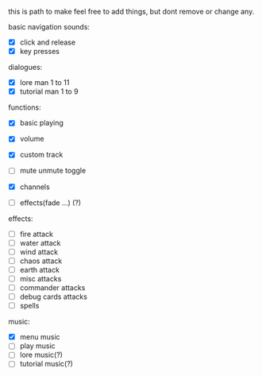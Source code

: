 this is path to make
feel free to add things, but dont remove or change any.


basic navigation sounds:
- [x]   click and release
- [x]   key presses

dialogues:
- [x]  lore man 1 to 11
- [x]  tutorial man 1 to 9

functions:
- [x]  basic playing
- [x]  volume
- [x]  custom track
- [ ]  mute unmute toggle
- [x]  channels
- [ ]  effects(fade ...) (?)


effects:
- [ ]  fire attack
- [ ]  water attack
- [ ]  wind attack
- [ ]  chaos attack
- [ ]  earth attack
- [ ]  misc attacks
- [ ]  commander attacks
- [ ]  debug cards attacks
- [ ]  spells

music:
- [x]  menu music
- [ ]  play music
- [ ]  lore music(?)
- [ ]  tutorial music(?)